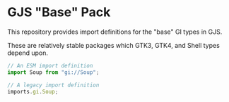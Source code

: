 # GJS "Base" Pack

This repository provides import definitions for the "base" GI types in GJS.

These are relatively stable packages which GTK3, GTK4, and Shell types depend upon.

```ts
// An ESM import definition
import Soup from "gi://Soup";

// A legacy import definition
imports.gi.Soup;
```